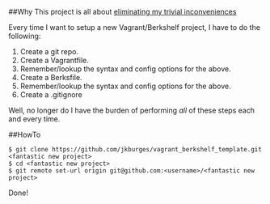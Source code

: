 ##Why
This project is all about [eliminating my trivial inconveniences](http://samsaffron.com/archive/2013/05/03/eliminating-my-trivial-inconveniences)

Every time I want to setup a new Vagrant/Berkshelf project, I have to do the following:

1. Create a git repo.
2. Create a Vagrantfile.
3. Remember/lookup the syntax and config options for the above.
4. Create a Berksfile.
5. Remember/lookup the syntax and config options for the above.
6. Create a .gitignore

Well, no longer do I have the burden of performing *all* of these steps each and every time.

##HowTo

```
$ git clone https://github.com/jkburges/vagrant_berkshelf_template.git <fantastic new project>
$ cd <fantastic new project>
$ git remote set-url origin git@github.com:<username>/<fantastic new project>
```

Done!

